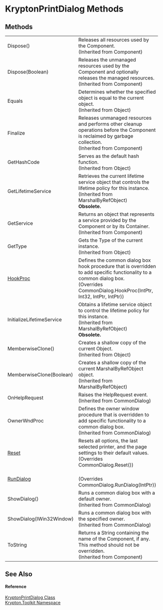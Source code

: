 # KryptonPrintDialog Methods




## Methods
<table>
<tr>
<td>Dispose()</td>
<td>Releases all resources used by the Component.<br />(Inherited from Component)</td></tr>
<tr>
<td>Dispose(Boolean)</td>
<td>Releases the unmanaged resources used by the Component and optionally releases the managed resources.<br />(Inherited from Component)</td></tr>
<tr>
<td>Equals</td>
<td>Determines whether the specified object is equal to the current object.<br />(Inherited from Object)</td></tr>
<tr>
<td>Finalize</td>
<td>Releases unmanaged resources and performs other cleanup operations before the Component is reclaimed by garbage collection.<br />(Inherited from Component)</td></tr>
<tr>
<td>GetHashCode</td>
<td>Serves as the default hash function.<br />(Inherited from Object)</td></tr>
<tr>
<td>GetLifetimeService</td>
<td>Retrieves the current lifetime service object that controls the lifetime policy for this instance.<br />(Inherited from MarshalByRefObject)<br /><strong>Obsolete.</strong></td></tr>
<tr>
<td>GetService</td>
<td>Returns an object that represents a service provided by the Component or by its Container.<br />(Inherited from Component)</td></tr>
<tr>
<td>GetType</td>
<td>Gets the Type of the current instance.<br />(Inherited from Object)</td></tr>
<tr>
<td><a href="5ea50601-43bf-bcac-aefe-ad092c3007f9.md">HookProc</a></td>
<td>Defines the common dialog box hook procedure that is overridden to add specific functionality to a common dialog box.<br />(Overrides CommonDialog.HookProc(IntPtr, Int32, IntPtr, IntPtr))</td></tr>
<tr>
<td>InitializeLifetimeService</td>
<td>Obtains a lifetime service object to control the lifetime policy for this instance.<br />(Inherited from MarshalByRefObject)<br /><strong>Obsolete.</strong></td></tr>
<tr>
<td>MemberwiseClone()</td>
<td>Creates a shallow copy of the current Object.<br />(Inherited from Object)</td></tr>
<tr>
<td>MemberwiseClone(Boolean)</td>
<td>Creates a shallow copy of the current MarshalByRefObject object.<br />(Inherited from MarshalByRefObject)</td></tr>
<tr>
<td>OnHelpRequest</td>
<td>Raises the HelpRequest event.<br />(Inherited from CommonDialog)</td></tr>
<tr>
<td>OwnerWndProc</td>
<td>Defines the owner window procedure that is overridden to add specific functionality to a common dialog box.<br />(Inherited from CommonDialog)</td></tr>
<tr>
<td><a href="0f70ddad-49ba-7960-2909-7991272a4345.md">Reset</a></td>
<td>Resets all options, the last selected printer, and the page settings to their default values.<br />(Overrides CommonDialog.Reset())</td></tr>
<tr>
<td><a href="cd8f8610-7c0a-8032-2b61-16e9039c15d8.md">RunDialog</a></td>
<td><br />(Overrides CommonDialog.RunDialog(IntPtr))</td></tr>
<tr>
<td>ShowDialog()</td>
<td>Runs a common dialog box with a default owner.<br />(Inherited from CommonDialog)</td></tr>
<tr>
<td>ShowDialog(IWin32Window)</td>
<td>Runs a common dialog box with the specified owner.<br />(Inherited from CommonDialog)</td></tr>
<tr>
<td>ToString</td>
<td>Returns a String containing the name of the Component, if any. This method should not be overridden.<br />(Inherited from Component)</td></tr>
</table>

## See Also


#### Reference
<a href="ea134f77-d7c7-75c6-cba8-e16dcf9f7d54.md">KryptonPrintDialog Class</a>  
<a href="79d2eac2-21f4-54ff-7552-b20c33c30600.md">Krypton.Toolkit Namespace</a>  
